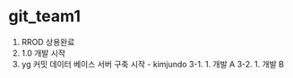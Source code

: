 # git_team1
1. RROD 상용완료
2. 1.0 개발 시작
3. yg 커밋
데이터 베이스 서버 구축 시작 - kimjundo
3-1. 1. 개발 A
3-2. 1. 개발 B
